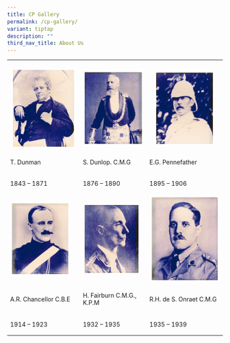 ```yaml
---
title: CP Gallery
permalink: /cp-gallery/
variant: tiptap
description: ""
third_nav_title: About Us
---
```

<p></p>
<table style="minWidth: 75px">
<colgroup>
<col>
<col>
<col>
</colgroup>
<tbody>
<tr>
<th rowspan="1" colspan="1">
<p></p>
<div class="isomer-image-wrapper">
<img style="width: 98%;" height="auto" width="100%" alt="T. Dunman" src="/images/CP/T__Dunman_Inspector_General_Straits_Settlement_Police__1843___1871_.jpg">
</div>
</th>
<th rowspan="1" colspan="1">
<p></p>
<div class="isomer-image-wrapper">
<img style="width: 100%" height="auto" width="100%" alt="S. Dunlop" src="/images/CP/S__Dunlop__C_M_G_Inspector_General_Straits_Settlement_Police__1876___1890_.jpg">
</div>
</th>
<th rowspan="1" colspan="1">
<p></p>
<div class="isomer-image-wrapper">
<img style="width: 86%;" height="auto" width="100%" alt="E.G. Pennefather" src="/images/CP/E_G__Pennefather_Inspector_General_Straits_Settlement_Police__1895___1906_.jpg">
</div>
</th>
</tr>
<tr>
<td rowspan="1" colspan="1">
<p>T. Dunman</p>
</td>
<td rowspan="1" colspan="1">
<p>S. Dunlop. C.M.G</p>
</td>
<td rowspan="1" colspan="1">
<p>E.G. Pennefather</p>
</td>
</tr>
<tr>
<td rowspan="1" colspan="1">
<p>1843 – 1871</p>
</td>
<td rowspan="1" colspan="1">
<p>1876 – 1890</p>
</td>
<td rowspan="1" colspan="1">
<p>1895 – 1906</p>
</td>
</tr>
<tr>
<td rowspan="1" colspan="1">
<div class="isomer-image-wrapper">
<img style="width: 90%;" height="auto" width="100%" alt="A.R. Chancellor" src="/images/CP/A_R__Chancellor_C_B_E_Inspector_General_Straits_Settlement_Police__1914___1923_.jpg">
</div>
</td>
<td rowspan="1" colspan="1">
<div class="isomer-image-wrapper">
<img style="width: 95%;" height="auto" width="100%" alt="H. Fairburn" src="/images/CP/H__Fairburn_C_M_G___K_P_M_Inspector_General_Straits_Settlement_Police__1925___1935_.jpg">
</div>
</td>
<td rowspan="1" colspan="1">
<div class="isomer-image-wrapper">
<img style="width: 100%" height="auto" width="100%" alt="R.H. de S Onraet" src="/images/CP/R_H__de_S__Onraet_C_M_G_Inspector_General_Straits_Settlement_Police__1935___1939_.jpg">
</div>
</td>
</tr>
<tr>
<td rowspan="1" colspan="1">
<p>A.R. Chancellor C.B.E</p>
</td>
<td rowspan="1" colspan="1">
<p>H. Fairburn C.M.G., K.P.M</p>
</td>
<td rowspan="1" colspan="1">
<p>R.H. de S. Onraet C.M.G</p>
</td>
</tr>
<tr>
<td rowspan="1" colspan="1">
<p>1914 – 1923</p>
</td>
<td rowspan="1" colspan="1">
<p>1932 – 1935</p>
</td>
<td rowspan="1" colspan="1">
<p>1935 – 1939</p>
</td>
</tr>
</tbody>
</table>
<p></p>